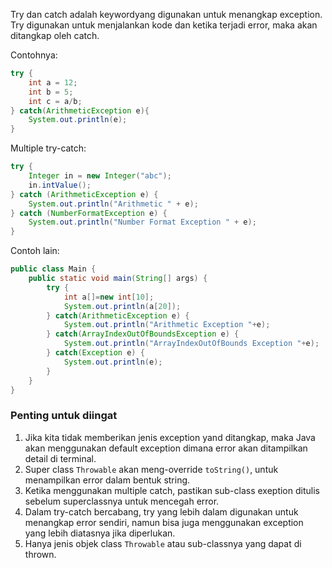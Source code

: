 Try dan catch adalah keywordyang digunakan untuk menangkap exception. Try
digunakan untuk menjalankan kode dan ketika terjadi error, maka akan ditangkap
oleh catch.

Contohnya:

```java
try {
    int a = 12;
    int b = 5;
    int c = a/b;
} catch(ArithmeticException e){
    System.out.println(e);
}
```

Multiple try-catch:

```java
try {
    Integer in = new Integer("abc");
    in.intValue();
} catch (ArithmeticException e) {
    System.out.println("Arithmetic " + e);
} catch (NumberFormatException e) {
    System.out.println("Number Format Exception " + e); 
}
```

Contoh lain:

```java
public class Main {
    public static void main(String[] args) {
        try {
            int a[]=new int[10];    
            System.out.println(a[20]);  
        } catch(ArithmeticException e) {
            System.out.println("Arithmetic Exception "+e);  
        } catch(ArrayIndexOutOfBoundsException e) {
            System.out.println("ArrayIndexOutOfBounds Exception "+e);  
        } catch(Exception e) {
            System.out.println(e);  
        }
    }
}
```

### Penting untuk diingat

1. Jika kita tidak memberikan jenis exception yand ditangkap, maka Java akan
   menggunakan default exception dimana error akan ditampilkan detail di terminal.
2. Super class `Throwable` akan meng-override `toString()`, untuk menampilkan
   error dalam bentuk string.
3. Ketika menggunakan multiple catch, pastikan sub-class exeption ditulis
   sebelum superclassnya untuk mencegah error.
4. Dalam try-catch bercabang, try yang lebih dalam digunakan untuk menangkap
   error sendiri, namun bisa juga menggunakan exception yang lebih diatasnya
   jika diperlukan.
5. Hanya jenis objek class `Throwable` atau sub-classnya yang dapat di thrown.